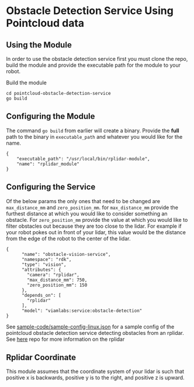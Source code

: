 # Obstacle Detection Service Using Pointcloud data #

## Using the Module ##
In order to use the obstacle detection service first you must clone the repo, build the module and provide the executable path for the module to your robot.

Build the module

```
cd pointcloud-obstacle-detection-service
go build
```

## Configuring the Module ## 
The command `go build` from earlier will create a binary. Provide the **full** path to the binary in `executable_path` and whatever you would like for the name.
```
{
    "executable_path": "/usr/local/bin/rplidar-module",
    "name": "rplidar_module"
}
```

## Configuring the Service ##
Of the below params the only ones that need to be changed are `max_distance_mm` and `zero_position_mm`. for `max_distance_mm` provide the furthest distance at which you would like to consider something an obstacle. For `zero_position_mm` provide the value at which you would like to filter obstacles out because they are too close to the lidar. For example if your robot pokes out in front of your lidar, this value would be the distance from the edge of the robot to the center of the lidar.


```
{
      "name": "obstacle-vision-service",
      "namespace": "rdk",
      "type": "vision",
      "attributes": {
        "camera": "rplidar",
        "max_distance_mm": 750,
        "zero_position_mm": 150
      },
      "depends_on": [
        "rplidar"
      ],
      "model": "viamlabs:service:obstacle-detection"
}
```

See [sample-code/sample-config-linux.json](https://github.com/viam-labs/pointcloud-obstacle-detection-service/blob/main/sample-code/sample-config-linux.json) for a sample config of the pointcloud obstacle detection service detecting obstacles from an rplidar. See [here](https://github.com/viamrobotics/rplidar)  repo for more information on the rplidar

## Rplidar Coordinate ##
This module assumes that the coordinate system of your lidar is such that positive x is backwards, positive y is to the right, and positive z is upward.
